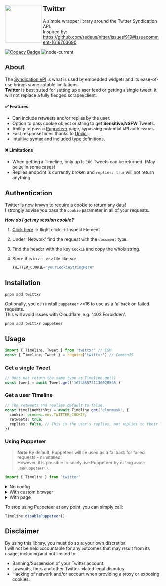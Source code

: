 <div align="left">
  <a href="https://twitter.com/elonmusk/status/1685096284275802112">
    <img align="left" src="https://cdn.discordapp.com/attachments/974491955864150046/1152050278779072562/Twittxr.png?ex=660f50ee&is=65fcdbee&hm=2fd33e0fd326ec8469df3c13fa28991be7bec59cbfd2de6823136a84c0d1f533" width="120">
  </a>
  <h2>Twittxr</h2>
</div>

A simple wrapper library around the Twitter Syndication API.<br>
Inspired by: https://github.com/zedeus/nitter/issues/919#issuecomment-1616703690

[![Codacy Badge](https://app.codacy.com/project/badge/Grade/3295160336cf41108ab4b409f6baf6c5)](https://app.codacy.com/gh/Owen3H/twittxr/dashboard?utm_source=gh&utm_medium=referral&utm_content=&utm_campaign=Badge_grade)
![node-current](https://img.shields.io/node/v/twittxr)

## About
The [Syndication API](https://syndication.twitter.com/srv/timeline-profile/screen-name/elonmusk) is what is used by embedded widgets and its ease-of-use brings some notable limitations.
<br> **Twittxr** is best suited for setting up a user feed or getting a single tweet, it will not replace a fully fledged scraper/client.

#### ✅ Features
- Can include retweets and/or replies by the user.
- Option to pass cookie object or string to get **Sensitive/NSFW** Tweets.
- Ability to pass a [Puppeteer](https://pptr.dev) page, bypassing potential API auth issues.
- Fast response times thanks to [Undici](https://github.com/nodejs/undici).
- Intuitive syntax and included type definitions.

#### ❌ Limitations
- When getting a Timeline, only up to `100` Tweets can be returned. (May be `20` in some cases)
- Replies endpoint is currently broken and `replies: true` will not return anything.

## Authentication
Twitter is now known to require a cookie to return any data!<br>
I strongly advise you pass the `cookie` parameter in all of your requests.

***How do I get my session cookie?***
1. [Click here](https://syndication.twitter.com/srv/timeline-profile/screen-name/elonmusk) -> Right click -> Inspect Element
2. Under 'Network' find the request with the `document` type.
3. Find the header with the key `Cookie` and copy the whole string.
4. Store this in an `.env` file like so:
  
    ```js
    TWITTER_COOKIE="yourCookieStringHere"
    ```

## Installation
```sh
pnpm add twittxr
```
Optionally, you can install `puppeteer` >=16 to use as a fallback on failed requests.<br>
This will avoid issues with Cloudflare, e.g. "403 Forbidden".
```sh
pnpm add twittxr puppeteer
```

## Usage
```js
import { Timeline, Tweet } from 'twittxr' // ESM
const { Timeline, Tweet } = require('twittxr') // CommonJS
```

### Get a single Tweet
```js
// Does not return the same type as Timeline.get()
const tweet = await Tweet.get('1674865731136020505')
```

### Get a user Timeline
```ts
// The retweets and replies default to false.
const timelineWithRts = await Timeline.get('elonmusk', { 
  cookie: process.env.TWITTER_COOKIE,
  retweets: true,
  replies: false, // This is the user's replies, not replies to their Tweets.
})
``` 

### Using Puppeteer
> **Note**
> By default, Puppeteer will be used as a fallback for failed requests - if installed.<br>
> However, it is possible to solely use Puppeteer by calling `await usePuppeteer()`.

```js
import { Timeline } from 'twittxr'
```

<details>
  <summary>No config</summary>

```js
// Launches a basic headless browser & automatically closes the page.
await Timeline.usePuppeteer()
const tweets = await Timeline.get('elonmusk', { 
  cookie: process.env.TWITTER_COOKIE
})
```
</details>

<details>
  <summary>With custom browser</summary>

```js
const puppeteer = require('puppeteer-extra')

// Use plugins if desired
puppeteer.use(ExamplePlugin())

const browser = await puppeteer.launch({ headless: true })

// Creates a new page and closes it automatically after every .get() call
await Timeline.usePuppeteer({ browser, autoClose: true })
const tweets = await Timeline.get('elonmusk', { 
  cookie: process.env.TWITTER_COOKIE
})
```
</details>

<details>
  <summary>With page</summary>

```js
const puppeteer = require('puppeteer')
const browser = await puppeteer.launch({ headless: true })
const page = await browser.newPage()

// Pass the page, but do not automatically close it.
await Timeline.usePuppeteer({ page, autoClose: false })
const tweets = await Timeline.get('elonmusk', { 
  cookie: process.env.TWITTER_COOKIE
})

await page.goto('https://google.com') // Continue to manipulate the page.
await page.close() // Close the page manually.
```
</details>

To stop using Puppeteer at any point, you can simply call:
```js
Timeline.disablePuppeteer()
```

## Disclaimer
By using this library, you must do so at your own discretion.<br>
I will not be held accountable for any outcomes that may result from its usage, including and not limited to:
- Banning/Suspension of your Twitter account.
- Lawsuits, fines and other Twitter related legal disputes.
- Hacking of network and/or account when providing a proxy or exposing cookies.
